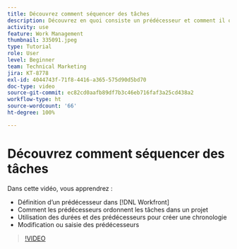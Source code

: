 ```yaml
---
title: Découvrez comment séquencer des tâches
description: Découvrez en quoi consiste un prédécesseur et comment il ordonne les tâches dans un projet. Apprenez ensuite à utiliser les durées et les prédécesseurs pour créer une chronologie.
activity: use
feature: Work Management
thumbnail: 335091.jpeg
type: Tutorial
role: User
level: Beginner
team: Technical Marketing
jira: KT-8778
exl-id: 4044743f-71f8-4416-a365-575d90d5bd70
doc-type: video
source-git-commit: ec82cd0aafb89df7b3c46eb716faf3a25cd438a2
workflow-type: ht
source-wordcount: '66'
ht-degree: 100%

---
```


# Découvrez comment séquencer des tâches

Dans cette vidéo, vous apprendrez :

* Définition d’un prédécesseur dans [!DNL  Workfront]
* Comment les prédécesseurs ordonnent les tâches dans un projet
* Utilisation des durées et des prédécesseurs pour créer une chronologie
* Modification ou saisie des prédécesseurs

>[!VIDEO](https://video.tv.adobe.com/v/335091/?quality=12&learn=on)

<!---
Learn more urls
There's a lot more you can learn about predecessors, such as dependency type and lag. [!DNL Workfront] recommends getting the basics down first, then pulling those other features into your project planning. If you're curious, here are some articles about additional functionality.
Overview of task predecessors
Create predecessor relationships by chaining tasks
Creating a predecessor relationship on the task list
Overview of lag types
Overview of task dependency types
--->
